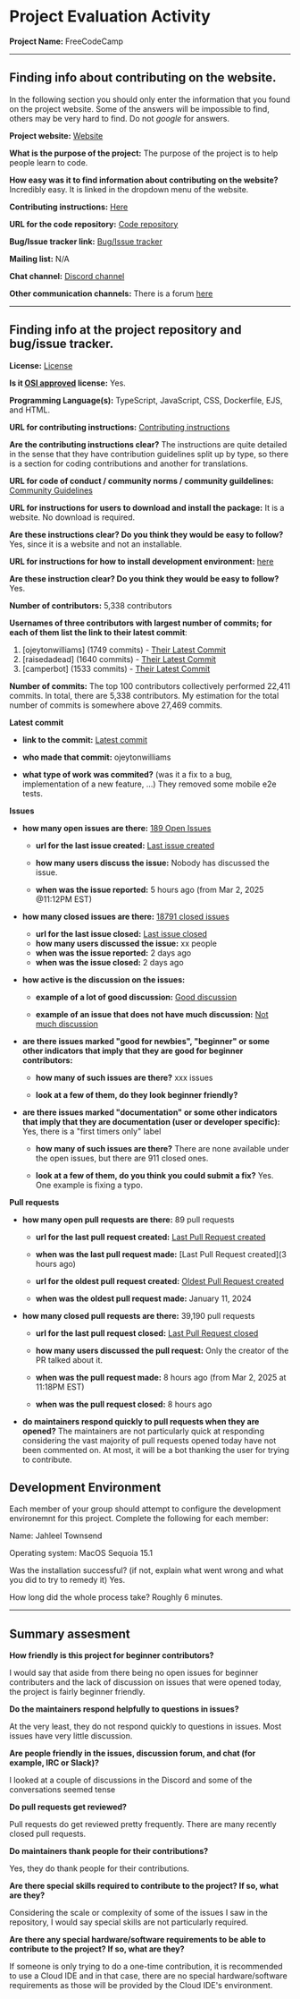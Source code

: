 # Project Evaluation Activity



__Project Name:__  FreeCodeCamp


---

## Finding info about contributing on the website.

In the following section you should only enter the information that you
found on the project website. Some of the answers will be impossible to find, others
may be very hard to find. Do not _google_ for answers.

__Project website:__ [Website](https://www.freecodecamp.org/)


__What is the purpose of the project:__ The purpose of the project is to help people learn to code. 


__How easy was it to find information about contributing on the website?__ Incredibly easy. It is linked in the dropdown menu of the website.


__Contributing instructions:__ [Here](https://contribute.freecodecamp.org/intro/) 

__URL for the code repository:__ [Code repository](https://github.com/freeCodeCamp/freeCodeCamp)

__Bug/Issue tracker link:__ [Bug/Issue tracker](https://github.com/freeCodeCamp/freeCodeCamp/issues)

__Mailing list:__ N/A

__Chat channel:__ [Discord channel](https://discord.gg/Z7Fm39aNtZ)

__Other communication channels:__ There is a forum [here](https://forum.freecodecamp.org/)


---

## Finding info at the project repository and bug/issue tracker.

__License:__ [License](https://github.com/freeCodeCamp/freeCodeCamp/blob/main/LICENSE.md)

__Is it [OSI approved](https://opensource.org/licenses/alphabetical) license:__ Yes.

__Programming Language(s):__ TypeScript, JavaScript, CSS, Dockerfile, EJS, and HTML.

__URL for contributing instructions:__ [Contributing instructions](https://github.com/freeCodeCamp/freeCodeCamp/blob/main/CONTRIBUTING.md)

__Are the contributing instructions clear?__ The instructions are quite detailed in the sense that they have contribution guidelines split up by type, so there is a section for coding contributions and another for translations.


__URL for code of conduct / community norms / community guildelines:__ [Community Guidelines](https://github.com/freeCodeCamp/freeCodeCamp/blob/main/CODE_OF_CONDUCT.md)

__URL for instructions for users to download and install the package:__  It is a website. No download is required.  


__Are these instructions clear? Do you think they would be easy to follow?__ Yes, since it is a website and not an installable. 


__URL for instructions for how to install development environment:__ [here](https://contribute.freecodecamp.org/how-to-setup-freecodecamp-locally/)


__Are these instruction clear? Do you think they would be easy to follow?__ Yes. 


__Number of contributors:__ 5,338 contributors


__Usernames of three contributors with largest number of commits; for
each of them list the link to their latest commit__:

1. [ojeytonwilliams] (1749 commits) - [Their Latest Commit](https://github.com/freeCodeCamp/freeCodeCamp/commit/56f9910b0abca730f44e4f3e0d4e9aeb3428ed36)
1. [raisedadead] (1640 commits) - [Their Latest Commit](https://github.com/freeCodeCamp/freeCodeCamp/commit/f0a9e9bb41af2bac081c689335df7a0522f0f742)
1. [camperbot] (1533 commits) - [Their Latest Commit](https://github.com/freeCodeCamp/freeCodeCamp/commit/88547b3dfddc1821367ff887030fd5da8a9d4115)


__Number of commits:__ The top 100 contributors collectively performed 22,411 commits. In total, there are 5,338 contributors. My estimation for the total number of commits is somewhere above 27,469 commits.

__Latest commit__ 

- __link to the commit:__ [Latest commit](https://github.com/freeCodeCamp/freeCodeCamp/pull/59066/commits/16be5bcad74ecb3f88f273f90d65cb71d87ddf7c)

- __who made that commit:__ ojeytonwilliams

- __what type of work was commited?__ (was it a fix to a bug, implementation of a new feature, ...) They removed some mobile e2e tests. 


__Issues__

- __how many open issues are there:__ [189 Open Issues](https://github.com/freeCodeCamp/freeCodeCamp/issues)

    - __url for the last issue created:__ [Last issue created](https://github.com/freeCodeCamp/freeCodeCamp/issues/59094)

    - __how many users discuss the issue:__ Nobody has discussed the issue.
    
    - __when was the issue reported:__ 5 hours ago (from Mar 2, 2025 @11:12PM EST)
    

- __how many closed issues are there:__ [18791 closed issues](https://github.com/freeCodeCamp/freeCodeCamp/issues?q=is%3Aissue%20state%3Aclosed)
    - __url for the last issue closed:__ [Last issue closed](https://github.com/freeCodeCamp/freeCodeCamp/issues/59079)
    - __how many users discussed the issue:__ xx people
    - __when was the issue reported:__ 2 days ago
    - __when was the issue closed:__ 2 days ago

- __how active is the discussion on the issues:__ 

    - __example of a lot of good discussion:__ [Good discussion](https://github.com/freeCodeCamp/freeCodeCamp/issues/42256)
    
    - __example of an issue that does not have much discussion:__ [Not much discussion](https://github.com/freeCodeCamp/freeCodeCamp/issues/3148)



- __are there issues marked "good for newbies", "beginner" or some other indicators that imply that they are good for beginner contributors:__ 

    - __how many of such issues are there?__ xxx issues
    
    - __look at a few of them, do they look beginner friendly?__ 



- __are there issues marked "documentation" or some other indicators that imply that they are documentation (user or developer specific):__ Yes, there is a "first timers only" label

    - __how many of such issues are there?__ There are none available under the open issues, but there are 911 closed ones.
    
    - __look at a few of them, do you think you could submit a fix?__ Yes. One example is fixing a typo. 



__Pull requests__

- __how many open pull requests are there:__ 89 pull requests

    - __url for the last pull request created:__ [Last Pull Request created](https://github.com/freeCodeCamp/freeCodeCamp/pull/59096)
    
    - __when was the last pull request made:__ [Last Pull Request created](3 hours ago)

    - __url for the oldest pull request created:__ [Oldest Pull Request created](https://github.com/freeCodeCamp/freeCodeCamp/pull/53127)
    
    - __when was the oldest pull request made:__ January 11, 2024

- __how many closed pull requests are there:__ 39,190 pull requests

    - __url for the last pull request closed:__ [Last Pull Request closed](https://github.com/freeCodeCamp/freeCodeCamp/pull/59091)
    
    - __how many users discussed the pull request:__ Only the creator of the PR talked about it.
    
    - __when was the pull request made:__  8 hours ago (from Mar 2, 2025 at 11:18PM EST)
    
    - __when was the pull request closed:__ 8 hours ago
    

- __do maintainers respond quickly to pull requests when they are opened?__ The maintainers are not particularly quick at responding considering the vast majority of pull requests opened today have not been commented on. At most, it will be a bot thanking the user for trying to contribute.


## Development Environment 

Each member of your group should attempt to configure the development environemnt 
for this project. Complete the following for each member:

Name: Jahleel Townsend

Operating system: MacOS Sequoia 15.1

Was the installation successful? (if not, explain what went wrong and 
what you did to try to remedy it) Yes.

How long did the whole process take? Roughly 6 minutes.


---


## Summary assesment
__How friendly is this project for beginner contributors?__

I would say that aside from there being no open issues for beginner contributers and the lack of discussion on issues that were opened today, the project is fairly beginner friendly. 


__Do the maintainers respond helpfully to questions in issues?__

At the very least, they do not respond quickly to questions in issues. Most issues have very little discussion.

__Are people friendly in the issues, discussion forum, and chat (for example, IRC or Slack)?__

I looked at a couple of discussions in the Discord and some of the conversations seemed tense

__Do pull requests get reviewed?__

Pull requests do get reviewed pretty frequently. There are many recently closed pull requests.

__Do maintainers thank people for their contributions?__

Yes, they do thank people for their contributions. 

__Are there special skills required to contribute to the project? If so, what are they?__

Considering the scale or complexity of some of the issues I saw in the repository, I would say special skills are not particularly required. 

__Are there any special hardware/software requirements to be able to contribute to the project? If so, what are they?__

If someone is only trying to do a one-time contribution, it is recommended to use a Cloud IDE and in that case, there are no special hardware/software requirements as those will be provided by the Cloud IDE's environment. 

